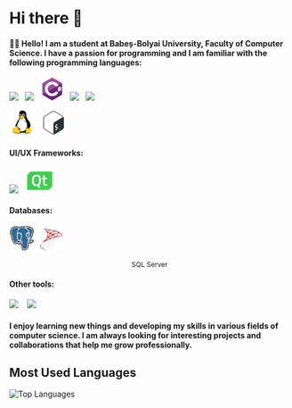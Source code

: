 # Hi there 👋

#### 👨‍🎓 Hello! I am a student at Babeș-Bolyai University, Faculty of Computer Science. I have a passion for programming and I am familiar with the following programming languages:

<img src="https://camo.githubusercontent.com/426246ecfbf5e82767ee2187408f56a40cbb96e7e6edbfe65e333bca6945d02c/68747470733a2f2f696d672e69636f6e73382e636f6d2f3f73697a653d3130302669643d343036373026666f726d61743d706e6726636f6c6f723d303030303030" width="45"> &nbsp;&nbsp;<img src="https://camo.githubusercontent.com/cca412efea961d6d8a5729d02fab5d71a0cec3bd04b813707ca02c4dff78b124/68747470733a2f2f637265617a696c6c612d73746f72652e667261312e6469676974616c6f6365616e7370616365732e636f6d2f69636f6e732f333235363439382f66696c652d747970652d6370702d69636f6e2d6d642e706e67" width="45"> &nbsp;&nbsp;<img src="https://raw.githubusercontent.com/devicons/devicon/master/icons/csharp/csharp-original.svg" width="42">&nbsp;&nbsp; <img src="https://camo.githubusercontent.com/ee88d3d57e1b7b084c184c5a1688a22f5abed6f541dc2921c687d5eb906e9ea2/68747470733a2f2f696d672e69636f6e73382e636f6d2f3f73697a653d3130302669643d313336373926666f726d61743d706e6726636f6c6f723d303030303030" width="45"> &nbsp;&nbsp;<img src="https://camo.githubusercontent.com/1d71e3522536364cde334c6e58762e93c171d23eee6ebf18495a0999c820be88/68747470733a2f2f696d672e69636f6e73382e636f6d2f3f73697a653d3130302669643d313334343126666f726d61743d706e6726636f6c6f723d303030303030" width="45">
 
<img src="https://raw.githubusercontent.com/devicons/devicon/master/icons/linux/linux-original.svg" width="45">&nbsp;&nbsp; <img src="https://raw.githubusercontent.com/devicons/devicon/master/icons/bash/bash-original.svg" width="45">    

#### UI/UX Frameworks:

<img src="https://github.com/user-attachments/assets/b1ab07c6-091d-40b0-b78a-9f0b1444f966" width="45" > &nbsp;&nbsp; <img src="https://raw.githubusercontent.com/devicons/devicon/master/icons/qt/qt-original.svg" width="45">

#### Databases:
<img src="https://raw.githubusercontent.com/devicons/devicon/master/icons/postgresql/postgresql-original.svg" width="45">&nbsp;&nbsp;<img src="https://raw.githubusercontent.com/devicons/devicon/master/icons/microsoftsqlserver/microsoftsqlserver-original.svg" width="45">
<p style="font-size:12px; text-align:center;">SQL Server</p>

#### Other tools:

<img src="https://github.com/user-attachments/assets/7038e054-9afe-41a4-ada4-fc4d4c55ee12" width="45" > &nbsp;&nbsp; <img src="https://github.com/user-attachments/assets/a01d15d3-c1f9-4c93-a623-0e060f1f8040" width="45" >



#### I enjoy learning new things and developing my skills in various fields of computer science. I am always looking for interesting projects and collaborations that help me grow professionally.

## Most Used Languages

![Top Languages](https://github-readme-stats.vercel.app/api/top-langs?username=MihaiMunteanu1&show_icons=true&locale=en&layout=compact&cache_seconds=3600&v=1)
